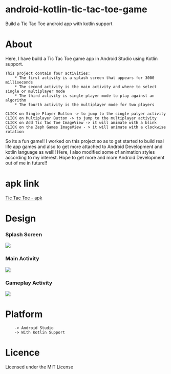 # android-kotlin-tic-tac-toe-game

Build a Tic Tac Toe android app with kotlin support


# About

Here, I have build a Tic Tac Toe game app in Android Studio using Kotlin support.

    This project contain four activities:
        * The first activity is a splash screen that appears for 3000 milliseconds
        * The second activity is the main activity and where to select single or multiplayer mode
        * The third activity is single player mode to play against an algorithm
        * The fourth activity is the multiplayer mode for two players

    CLICK on Single Player Button -> to jump to the single palyer activity
    CLICK on Multiplayer Button -> to jump to the multiplayer activity
    CLICK on Add Tic Tac Toe ImageView -> it will amimate with a blink
    CLICK on the Zeph Games ImageView - > it will animate with a clockwise rotation
    
So its a fun game!! I worked on this project so as to get started to build real life app games and also to get
more attached to Android Development and kotlin language as well!!
Here, I also modified some of animation styles according to my interest.
Hope to get more and more Android Development out of me in future!!



# apk link

[Tic Tac Toe - apk](https://github.com/ashish7zeph/android-kotlin-TicTacToe-game/blob/master/apk/Tic%20Tac%20Toe.apk)


# Design

### Splash Screen
![](https://github.com/ashish7zeph/android-kotlin-TicTacToe-game/blob/master/screenshots/img1.png)

### Main Activity
![](https://github.com/ashish7zeph/android-kotlin-TicTacToe-game/blob/master/screenshots/img2.png)

### Gameplay Activity
![](https://github.com/ashish7zeph/android-kotlin-TicTacToe-game/blob/master/screenshots/img3.png)


# Platform
        -> Android Studio
        -> With Kotlin Support

# Licence

Licensed under the MIT License
